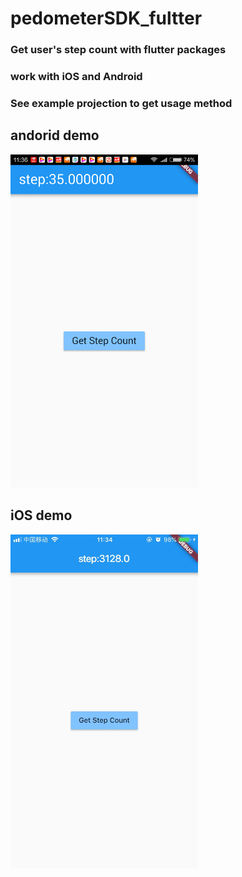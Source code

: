 # pedometerSDK_fultter

### Get user's step count with flutter packages

### work with iOS and Android

### See example projection to get usage method

## andorid demo
<img width="300" src="https://github.com/gdxz123/pedometerSDK_fultter/blob/master/androidDemo.png?raw=true"/>

## iOS demo
<img width="300" src="https://github.com/gdxz123/pedometerSDK_fultter/blob/master/iOSDemo.jpeg?raw=tru"/>
